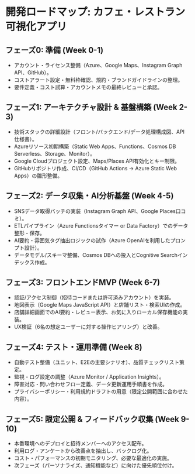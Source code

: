# 開発ロードマップ: カフェ・レストラン可視化アプリ

## フェーズ0: 準備 (Week 0-1)
- アカウント・ライセンス整備（Azure、Google Maps、Instagram Graph API、GitHub）。
- コストアラート設定・無料枠確認、規約・ブランドガイドラインの整理。
- 要件定義・コスト試算・アカウントメモの最終レビューと承認。

## フェーズ1: アーキテクチャ設計 & 基盤構築 (Week 2-3)
- 技術スタックの詳細設計（フロント/バックエンド/データ処理構成図、API仕様書）。
- Azureリソース初期構築（Static Web Apps、Functions、Cosmos DB Serverless、Storage、Monitor）。
- Google Cloudプロジェクト設定、Maps/Places API有効化とキー制限。
- GitHubリポジトリ作成、CI/CD（GitHub Actions → Azure Static Web Apps）の雛形整備。

## フェーズ2: データ収集・AI分析基盤 (Week 4-5)
- SNSデータ取得バッチの実装（Instagram Graph API、Google Places口コミ）。
- ETLパイプライン（Azure Functionsタイマー or Data Factory）でのデータ整形・保存。
- AI要約・雰囲気タグ抽出ロジックの試作（Azure OpenAIを利用したプロンプト設計）。
- データモデル/スキーマ整備、Cosmos DBへの投入とCognitive Searchインデックス作成。

## フェーズ3: フロントエンドMVP (Week 6-7)
- 認証/アクセス制御（招待コードまたは許可済みアカウント）を実装。
- 地図表示（Google Maps JavaScript API）と店舗リスト・検索UIの作成。
- 店舗詳細画面でのAI要約・レビュー表示、お気に入りローカル保存機能の実装。
- UX検証（6名の想定ユーザーに対する操作ヒアリング）と改善。

## フェーズ4: テスト・運用準備 (Week 8)
- 自動テスト整備（ユニット、E2Eの主要シナリオ）、品質チェックリスト策定。
- 監視・ログ設定の調整（Azure Monitor / Application Insights）。
- 障害対応・問い合わせフロー定義、データ更新運用手順書を作成。
- プライバシーポリシー・利用規約ドラフトの用意（限定公開範囲に合わせた内容）。

## フェーズ5: 限定公開 & フィードバック収集 (Week 9-10)
- 本番環境へのデプロイと招待メンバーへのアクセス配布。
- 利用ログ・アンケートから改善点を抽出し、バックログ化。
- コスト・パフォーマンスの初期モニタリング、必要な最適化の実施。
- 次フェーズ（パーソナライズ、通知機能など）に向けた優先順位付け。
